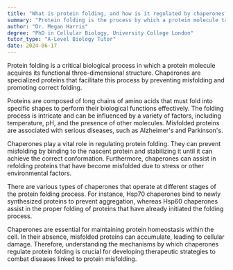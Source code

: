 ```yaml
---
title: "What is protein folding, and how is it regulated by chaperones?"
summary: "Protein folding is the process by which a protein molecule takes on its functional three-dimensional shape. Chaperones are proteins that assist in this process by preventing misfolding and promoting correct folding."
author: "Dr. Megan Harris"
degree: "PhD in Cellular Biology, University College London"
tutor_type: "A-Level Biology Tutor"
date: 2024-06-17
---
```


Protein folding is a critical biological process in which a protein molecule acquires its functional three-dimensional structure. Chaperones are specialized proteins that facilitate this process by preventing misfolding and promoting correct folding.

Proteins are composed of long chains of amino acids that must fold into specific shapes to perform their biological functions effectively. The folding process is intricate and can be influenced by a variety of factors, including temperature, pH, and the presence of other molecules. Misfolded proteins are associated with serious diseases, such as Alzheimer's and Parkinson's.

Chaperones play a vital role in regulating protein folding. They can prevent misfolding by binding to the nascent protein and stabilizing it until it can achieve the correct conformation. Furthermore, chaperones can assist in refolding proteins that have become misfolded due to stress or other environmental factors.

There are various types of chaperones that operate at different stages of the protein folding process. For instance, Hsp70 chaperones bind to newly synthesized proteins to prevent aggregation, whereas Hsp60 chaperones assist in the proper folding of proteins that have already initiated the folding process.

Chaperones are essential for maintaining protein homeostasis within the cell. In their absence, misfolded proteins can accumulate, leading to cellular damage. Therefore, understanding the mechanisms by which chaperones regulate protein folding is crucial for developing therapeutic strategies to combat diseases linked to protein misfolding.
    